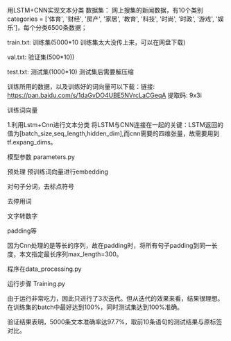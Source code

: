 用LSTM+CNN实现文本分类
数据集：
网上搜集的新闻数据，有10个类别categories = ['体育', '财经', '房产', '家居', '教育', '科技', '时尚', '时政', '游戏', '娱乐']，每个分类6500条数据；

train.txt: 训练集(5000*10  训练集太大没传上来，可以在网盘下载)

val.txt: 验证集(500*10))

test.txt: 测试集(1000*10) 测试集后需要解压缩

训练所用的数据，以及训练好的词向量可以下载：链接: https://pan.baidu.com/s/1daGvDO4UBE5NVrcLaCGeqA 提取码: 9x3i

训练词向量

1.利用Lstm+Cnn进行文本分类
将LSTM与CNN连接在一起的关键：LSTM返回的值为[batch_size,seq_length,hidden_dim],而cnn需要的四维张量，故需要用到tf.expang_dims。

模型参数
parameters.py

预处理
预训练词向量进行embedding

对句子分词，去标点符号

去停用词

文字转数字

padding等

因为Cnn处理的是等长的序列，故在padding时，将所有句子padding到同一长度，本文指定最长序列max_length=300。

程序在data_processing.py

运行步骤
Training.py

由于运行非常吃力，因此只进行了3次迭代。但从迭代的效果来看，结果很理想。在训练集的batch中最好达到100%，同时测试集达到100%准确。

验证结果表明，5000条文本准确率达97.7%，取前10条语句的测试结果与原标签对比。
